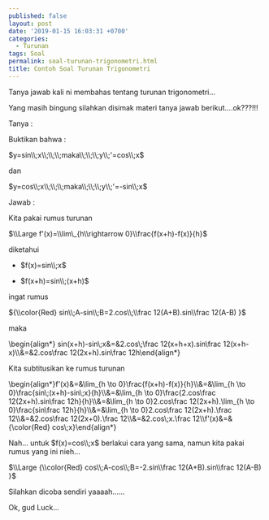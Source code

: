 ```yaml
---
published: false
layout: post
date: '2019-01-15 16:03:31 +0700'
categories:
  - Turunan
tags: Soal
permalink: soal-turunan-trigonometri.html
title: Contoh Soal Turunan Trigonometri
---
```

Tanya jawab kali ni membahas tentang turunan trigonometri…

Yang masih bingung silahkan disimak materi tanya jawab berikut….ok???!!!

Tanya :

Buktikan bahwa :

$y=sin\\;x\\;\\;\\;maka\\;\\;\\;y\\;'=cos\\;x$

dan

$y=cos\\;x\\;\\;\\;maka\\;\\;\\;y\\;'=-sin\\;x$

Jawab :

Kita pakai rumus turunan

$\\Large f'(x)=\\lim\_{h\\rightarrow 0}\\frac{f(x+h)-f(x)}{h}$

diketahui

*   $f(x)=sin\\;x$
    
*   $f(x+h)=sin\\;(x+h)$
    

ingat rumus

${\\color{Red} sin\\;A-sin\\;B=2.cos\\;\\frac 12(A+B).sin\\frac 12(A-B) }$

maka

\\begin{align\*} sin(x+h)-sin\\;x&=&2.cos\\;\\frac 12(x+h+x).sin\\frac 12(x+h-x)\\\\&=&2.cos\\frac 12(2x+h).sin\\frac 12h\\end{align\*}

Kita subtitusikan ke rumus turunan

\\begin{align\*}f'(x)&=&\\lim\_{h \\to 0}\\frac{f(x+h)-f(x)}{h}\\\\&=&\\lim\_{h \\to 0}\\frac{sin\\;(x+h)-sin\\;x}{h}\\\\&=&\\lim\_{h \\to 0}\\frac{2.cos\\frac 12(2x+h).sin\\frac 12h}{h}\\\\&=&\\lim\_{h \\to 0}2.cos\\frac 12(2x+h).\\lim\_{h \\to 0}\\frac{sin\\frac 12h}{h}\\\\&=&\\lim\_{h \\to 0}2.cos\\frac 12(2x+h).\\frac 12\\\\&=&2.cos\\frac 12(2x+0).\\frac 12\\\\&=&2.cos\\;x.\\frac 12\\\\f'(x)&=&{\\color{Red} cos\\;x}\\end{align\*}

Nah… untuk $f(x)=cos\\;x$ berlakui cara yang sama, namun kita pakai rumus yang ini nieh…

$\\Large {\\color{Red} cos\\;A-cos\\;B=-2.sin\\frac 12(A+B).sin\\frac 12(A-B) }$

Silahkan dicoba sendiri yaaaah……

Ok, gud Luck…